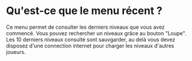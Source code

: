 <!-- TITLE: 4.1. Récent -->
<!-- SUBTITLE:  -->

# Qu'est-ce que le menu récent ?
Ce menu permet de consulter les derniers niveaux que vous avez commencé.
Vous pouvez rechercher un niveaux grâce au bouton "Loupe".
Les 10 derniers niveaux consulté sont sauvgarder, au delà vous devez disposez d'une connection internet pour charger les niveaux d'autres joueurs.